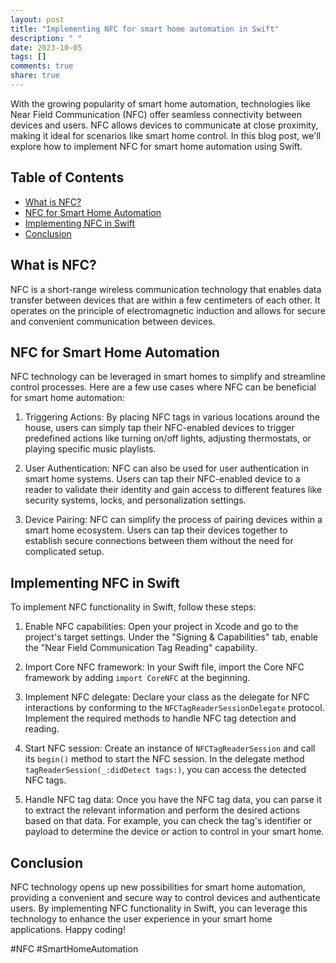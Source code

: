 ```yaml
---
layout: post
title: "Implementing NFC for smart home automation in Swift"
description: " "
date: 2023-10-05
tags: []
comments: true
share: true
---
```


With the growing popularity of smart home automation, technologies like Near Field Communication (NFC) offer seamless connectivity between devices and users. NFC allows devices to communicate at close proximity, making it ideal for scenarios like smart home control. In this blog post, we'll explore how to implement NFC for smart home automation using Swift.

## Table of Contents
- [What is NFC?](#what-is-nfc)
- [NFC for Smart Home Automation](#nfc-for-smart-home-automation)
- [Implementing NFC in Swift](#implementing-nfc-in-swift)
- [Conclusion](#conclusion)

## What is NFC?

NFC is a short-range wireless communication technology that enables data transfer between devices that are within a few centimeters of each other. It operates on the principle of electromagnetic induction and allows for secure and convenient communication between devices.

## NFC for Smart Home Automation

NFC technology can be leveraged in smart homes to simplify and streamline control processes. Here are a few use cases where NFC can be beneficial for smart home automation:

1. Triggering Actions: By placing NFC tags in various locations around the house, users can simply tap their NFC-enabled devices to trigger predefined actions like turning on/off lights, adjusting thermostats, or playing specific music playlists.

2. User Authentication: NFC can also be used for user authentication in smart home systems. Users can tap their NFC-enabled device to a reader to validate their identity and gain access to different features like security systems, locks, and personalization settings.

3. Device Pairing: NFC can simplify the process of pairing devices within a smart home ecosystem. Users can tap their devices together to establish secure connections between them without the need for complicated setup.

## Implementing NFC in Swift

To implement NFC functionality in Swift, follow these steps:

1. Enable NFC capabilities: Open your project in Xcode and go to the project's target settings. Under the "Signing & Capabilities" tab, enable the "Near Field Communication Tag Reading" capability.

2. Import Core NFC framework: In your Swift file, import the Core NFC framework by adding `import CoreNFC` at the beginning.

3. Implement NFC delegate: Declare your class as the delegate for NFC interactions by conforming to the `NFCTagReaderSessionDelegate` protocol. Implement the required methods to handle NFC tag detection and reading.

4. Start NFC session: Create an instance of `NFCTagReaderSession` and call its `begin()` method to start the NFC session. In the delegate method `tagReaderSession(_:didDetect tags:)`, you can access the detected NFC tags.

5. Handle NFC tag data: Once you have the NFC tag data, you can parse it to extract the relevant information and perform the desired actions based on that data. For example, you can check the tag's identifier or payload to determine the device or action to control in your smart home.

## Conclusion

NFC technology opens up new possibilities for smart home automation, providing a convenient and secure way to control devices and authenticate users. By implementing NFC functionality in Swift, you can leverage this technology to enhance the user experience in your smart home applications. Happy coding!

\#NFC #SmartHomeAutomation